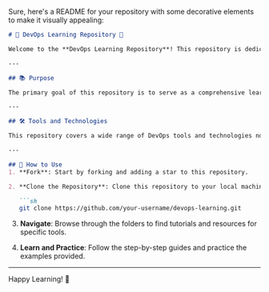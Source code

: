 Sure, here's a README for your repository with some decorative elements to make it visually appealing:

```markdown
# 🌟 DevOps Learning Repository 🌟

Welcome to the **DevOps Learning Repository**! This repository is dedicated to the exploration and mastery of various DevOps tools and practices, including Docker, Kubernetes, and more.

---

## 📚 Purpose

The primary goal of this repository is to serve as a comprehensive learning resource for individuals looking to deepen their understanding of DevOps. Here, you'll find a collection of tutorials, examples, and best practices to help you get hands-on experience with key DevOps tools.

---

## 🛠️ Tools and Technologies

This repository covers a wide range of DevOps tools and technologies not limited to any.

---

## 📝 How to Use
1. **Fork**: Start by forking and adding a star to this repository.

2. **Clone the Repository**: Clone this repository to your local machine.

   ```sh
   git clone https://github.com/your-username/devops-learning.git
   ```

3. **Navigate**: Browse through the folders to find tutorials and resources for specific tools.

4. **Learn and Practice**: Follow the step-by-step guides and practice the examples provided.

---

Happy Learning! 🚀